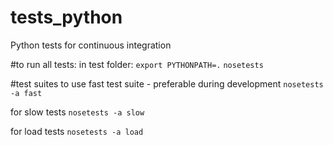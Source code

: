 # tests_python
Python tests for continuous integration

#to run all tests:
in test folder:
`export PYTHONPATH=.`
`nosetests`

#test suites
to use fast test suite - preferable during development
`nosetests -a fast`

for slow tests
`nosetests -a slow`

for load tests
`nosetests -a load`

